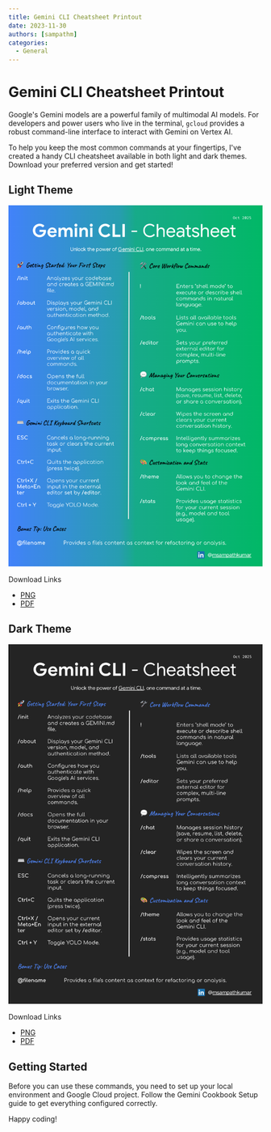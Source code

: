 ```yaml
---
title: Gemini CLI Cheatsheet Printout
date: 2023-11-30
authors: [sampathm]
categories:
  - General
---
```


# Gemini CLI Cheatsheet Printout


Google's Gemini models are a powerful family of multimodal AI models. For developers and power users who live in the terminal, `gcloud` provides a robust command-line interface to interact with Gemini on Vertex AI.
 
To help you keep the most common commands at your fingertips, I've created a handy CLI cheatsheet available in both light and dark themes. Download your preferred version and get started!
 
 ## Light Theme


![](gemini-cli-cheatsheet-printout/cheatsheet.png)

Download Links
* [PNG](gemini-cli-cheatsheet-printout/cheatsheet.png)
* [PDF](gemini-cli-cheatsheet-printout/cheatsheet.pdf)

## Dark Theme

![](gemini-cli-cheatsheet-printout/cheatsheet-dark-theme.png)

Download Links
* [PNG](gemini-cli-cheatsheet-printout/cheatsheet-dark-theme.png)
* [PDF](gemini-cli-cheatsheet-printout/cheatsheet-dark-theme.pdf)


## Getting Started
 
Before you can use these commands, you need to set up your local environment and Google Cloud project. Follow the Gemini Cookbook Setup guide to get everything configured correctly.
 
Happy coding!